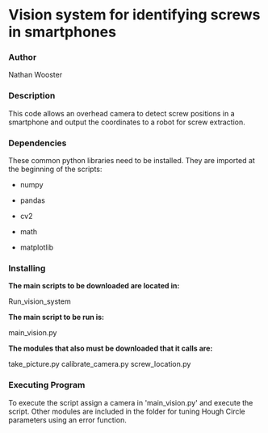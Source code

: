 # Vision system for identifying screws in smartphones


### Author

Nathan Wooster


### Description

This code allows an overhead camera to detect screw positions in a smartphone and output the coordinates to a robot for screw extraction.


### Dependencies

These common python libraries need to be installed. They are imported at the beginning of the scripts:

- numpy

- pandas

- cv2

- math

- matplotlib


### Installing
**The main scripts to be downloaded are located in:**

Run_vision_system

**The main script to be run is:**

main_vision.py

**The modules that also must be downloaded that it calls are:**

take_picture.py
calibrate_camera.py
screw_location.py




### Executing Program
To execute the script assign a camera in 'main_vision.py' and execute the script.
Other modules are included in the folder for tuning Hough Circle parameters using an error function.

